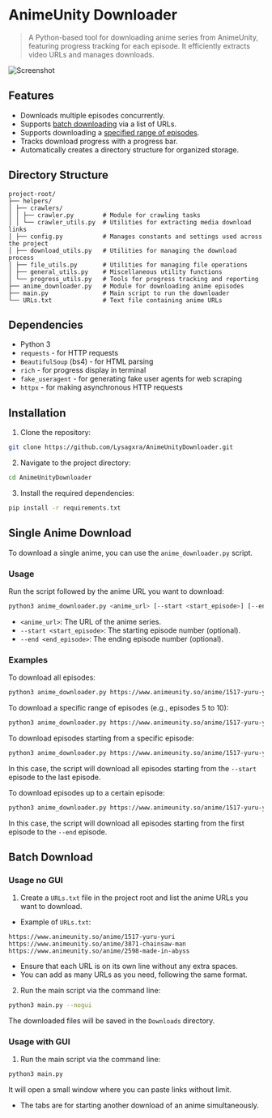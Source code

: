 # AnimeUnity Downloader

> A Python-based tool for downloading anime series from AnimeUnity, featuring progress tracking for each episode. It efficiently extracts video URLs and manages downloads.

![Screenshot](https://github.com/Lysagxra/AnimeUnityDownloader/blob/660079e23bc16e8b1996b463e213aecbb1a56294/misc/Screenshot.png)

## Features

- Downloads multiple episodes concurrently.
- Supports [batch downloading](https://github.com/Lysagxra/AnimeUnityDownloader?tab=readme-ov-file#batch-download) via a list of URLs.
- Supports downloading a [specified range of episodes](https://github.com/Lysagxra/AnimeUnityDownloader?tab=readme-ov-file#single-anime-download).
- Tracks download progress with a progress bar.
- Automatically creates a directory structure for organized storage.

## Directory Structure

```
project-root/
├── helpers/
│ ├── crawlers/
│ │ ├── crawler.py        # Module for crawling tasks
│ │ └── crawler_utils.py  # Utilities for extracting media download links
│ ├── config.py           # Manages constants and settings used across the project
│ ├── download_utils.py   # Utilities for managing the download process
│ ├── file_utils.py       # Utilities for managing file operations
│ ├── general_utils.py    # Miscellaneous utility functions
│ └── progress_utils.py   # Tools for progress tracking and reporting
├── anime_downloader.py   # Module for downloading anime episodes
├── main.py               # Main script to run the downloader
└── URLs.txt              # Text file containing anime URLs
```

## Dependencies

- Python 3
- `requests` - for HTTP requests
- `BeautifulSoup` (bs4) - for HTML parsing
- `rich` - for progress display in terminal
- `fake_useragent` - for generating fake user agents for web scraping
- `httpx` - for making asynchronous HTTP requests

## Installation

1. Clone the repository:

```bash
git clone https://github.com/Lysagxra/AnimeUnityDownloader.git
```

2. Navigate to the project directory:

```bash
cd AnimeUnityDownloader
```

3. Install the required dependencies:

```bash
pip install -r requirements.txt
```

## Single Anime Download

To download a single anime, you can use the `anime_downloader.py` script.

### Usage

Run the script followed by the anime URL you want to download:

```bash
python3 anime_downloader.py <anime_url> [--start <start_episode>] [--end <end_episode>]
```

- `<anime_url>`: The URL of the anime series.
- `--start <start_episode>`: The starting episode number (optional).
- `--end <end_episode>`: The ending episode number (optional).

### Examples

To download all episodes:
```bash
python3 anime_downloader.py https://www.animeunity.so/anime/1517-yuru-yuri
```

To download a specific range of episodes (e.g., episodes 5 to 10):
```bash
python3 anime_downloader.py https://www.animeunity.so/anime/1517-yuru-yuri --start 5 --end 10
```

To download episodes starting from a specific episode:
```bash
python3 anime_downloader.py https://www.animeunity.so/anime/1517-yuru-yuri --start 5
```
In this case, the script will download all episodes starting from the `--start` episode to the last episode.

To download episodes up to a certain episode:
```bash
python3 anime_downloader.py https://www.animeunity.so/anime/1517-yuru-yuri --end 10
```
In this case, the script will download all episodes starting from the first episode to the `--end` episode.

## Batch Download

### Usage no GUI

1. Create a `URLs.txt` file in the project root and list the anime URLs you want to download.

- Example of `URLs.txt`:

```
https://www.animeunity.so/anime/1517-yuru-yuri
https://www.animeunity.so/anime/3871-chainsaw-man
https://www.animeunity.so/anime/2598-made-in-abyss
```

- Ensure that each URL is on its own line without any extra spaces.
- You can add as many URLs as you need, following the same format.

2. Run the main script via the command line:

```bash
python3 main.py --nogui
```

The downloaded files will be saved in the `Downloads` directory.

### Usage with GUI
1. Run the main script via the command line:

```bash
python3 main.py
```
It will open a small window where you can paste links without limit.
- The tabs are for starting another download of an anime simultaneously.